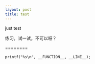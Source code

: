 ```yaml
---
layout: post
title: test
---
```


just test


练习，试一试，不可以呀？

========
```
printf("%s\n", __FUNCTION__, __LINE__);


```